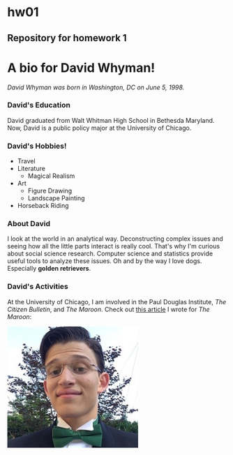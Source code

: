 # hw01
Repository for homework 1
------------------------------
# A bio for David Whyman!
 
*David Whyman was born in Washington, DC on June 5, 1998.*

### David's Education
David graduated from Walt Whitman High School in Bethesda Maryland. Now, David is a public policy major at the University of Chicago.

### David's Hobbies!
* Travel
* Literature
  * Magical Realism
* Art
   * Figure Drawing
   * Landscape Painting
* Horseback Riding 

### About David
I look at the world in an analytical way. Deconstructing complex issues and seeing how all the little parts interact is really cool. That's why I'm curious about social science research. Computer science and statistics provide useful tools to analyze these issues. Oh and by the way I love dogs. Especially **golden retrievers**.

### David's Activities
At the University of Chicago, I am involved in the Paul Douglas Institute, *The Citizen Bulletin*, and *The Maroon*. Check out [this article](https://www.chicagomaroon.com/article/2018/3/30/preckwinkle-talks-soda-tax-criminal-justice/) I wrote for *The Maroon*:

<img style="float:left;transform: rotate(0deg); width:300px" src="https://github.com/whymand/myrepo/blob/master/Biopic.jpg" />


 
 
 
 




